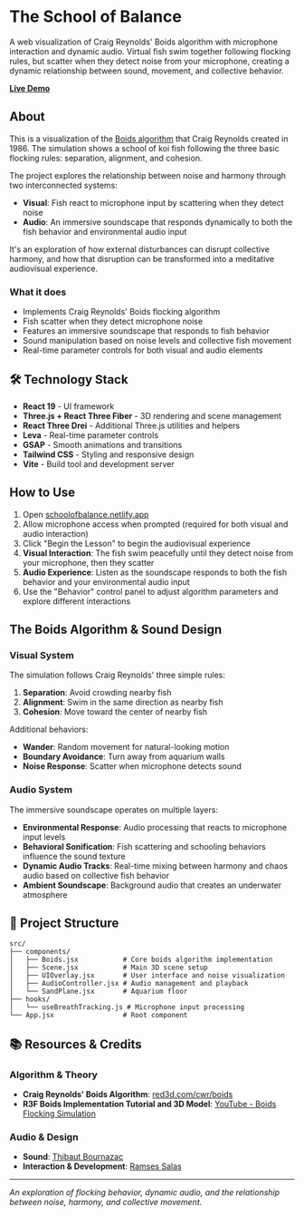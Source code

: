 # The School of Balance

A web visualization of Craig Reynolds' Boids algorithm with microphone interaction and dynamic audio. Virtual fish swim together following flocking rules, but scatter when they detect noise from your microphone, creating a dynamic relationship between sound, movement, and collective behavior.

[**Live Demo**](https://schoolofbalance.netlify.app/)

## About

This is a visualization of the [Boids algorithm](https://www.red3d.com/cwr/boids/) that Craig Reynolds created in 1986. The simulation shows a school of koi fish following the three basic flocking rules: separation, alignment, and cohesion.

The project explores the relationship between noise and harmony through two interconnected systems:

- **Visual**: Fish react to microphone input by scattering when they detect noise
- **Audio**: An immersive soundscape that responds dynamically to both the fish behavior and environmental audio input

It's an exploration of how external disturbances can disrupt collective harmony, and how that disruption can be transformed into a meditative audiovisual experience.

### What it does

- Implements Craig Reynolds' Boids flocking algorithm
- Fish scatter when they detect microphone noise
- Features an immersive soundscape that responds to fish behavior
- Sound manipulation based on noise levels and collective fish movement
- Real-time parameter controls for both visual and audio elements

## 🛠️ Technology Stack

- **React 19** - UI framework
- **Three.js + React Three Fiber** - 3D rendering and scene management
- **React Three Drei** - Additional Three.js utilities and helpers
- **Leva** - Real-time parameter controls
- **GSAP** - Smooth animations and transitions
- **Tailwind CSS** - Styling and responsive design
- **Vite** - Build tool and development server

## How to Use

1. Open [schoolofbalance.netlify.app](https://schoolofbalance.netlify.app/)
2. Allow microphone access when prompted (required for both visual and audio interaction)
3. Click "Begin the Lesson" to begin the audiovisual experience
4. **Visual Interaction**: The fish swim peacefully until they detect noise from your microphone, then they scatter
5. **Audio Experience**: Listen as the soundscape responds to both the fish behavior and your environmental audio input
6. Use the "Behavior" control panel to adjust algorithm parameters and explore different interactions

## The Boids Algorithm & Sound Design

### Visual System

The simulation follows Craig Reynolds' three simple rules:

1. **Separation**: Avoid crowding nearby fish
2. **Alignment**: Swim in the same direction as nearby fish
3. **Cohesion**: Move toward the center of nearby fish

Additional behaviors:

- **Wander**: Random movement for natural-looking motion
- **Boundary Avoidance**: Turn away from aquarium walls
- **Noise Response**: Scatter when microphone detects sound

### Audio System

The immersive soundscape operates on multiple layers:

- **Environmental Response**: Audio processing that reacts to microphone input levels
- **Behavioral Sonification**: Fish scattering and schooling behaviors influence the sound texture
- **Dynamic Audio Tracks**: Real-time mixing between harmony and chaos audio based on collective fish behavior
- **Ambient Soundscape**: Background audio that creates an underwater atmosphere

## 🔧 Project Structure

```
src/
├── components/
│   ├── Boids.jsx           # Core boids algorithm implementation
│   ├── Scene.jsx           # Main 3D scene setup
│   ├── UIOverlay.jsx       # User interface and noise visualization
│   ├── AudioController.jsx # Audio management and playback
│   └── SandPlane.jsx       # Aquarium floor
├── hooks/
│   └── useBreathTracking.js # Microphone input processing
└── App.jsx                 # Root component
```

## 📚 Resources & Credits

### Algorithm & Theory

- **Craig Reynolds' Boids Algorithm**: [red3d.com/cwr/boids](https://www.red3d.com/cwr/boids/)
- **R3F Boids Implementation Tutorial and 3D Model**: [YouTube - Boids Flocking Simulation](https://www.youtube.com/watch?v=WepzbxlYROs)

### Audio & Design

- **Sound**: [Thibaut Bournazac](https://soundcloud.com/lefleuve)
- **Interaction & Development**: [Ramses Salas](https://www.ramsessalas.com/)

---

_An exploration of flocking behavior, dynamic audio, and the relationship between noise, harmony, and collective movement._
